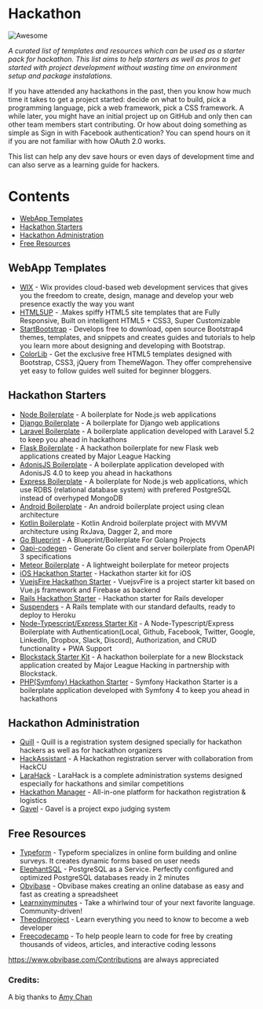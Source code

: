 # Hackathon 
![Awesome](https://cdn.rawgit.com/sindresorhus/awesome/d7305f38d29fed78fa85652e3a63e154dd8e8829/media/badge.svg)


*A curated list of templates and resources which can be used as a starter pack for hackathon. This list aims to help starters as well as pros to get started with project development without wasting time on environment setup and package instalations.*

If you have attended any hackathons in the past, then you know how much time it takes to get a project started: decide on what to build, pick a programming language, pick a web framework, pick a CSS framework. A while later, you might have an initial project up on GitHub and only then can other team members start contributing. Or how about doing something as simple as Sign in with Facebook authentication? You can spend hours on it if you are not familiar with how OAuth 2.0 works.

This list can help any dev save hours or even days of development time and can also serve as a learning guide for hackers.

# Contents

- [WebApp Templates](#WebApp-Templates)
- [Hackathon Starters](#Hackathon-Starters)
- [Hackathon Administration](#Hackathon-Administration)
- [Free Resources](#Free-Resources)

## WebApp Templates
- [WIX](https://www.wix.com/) - Wix provides cloud-based web development services that gives you the freedom to create, design, manage and develop your web presence exactly the way you want
- [HTML5UP](https://html5up.net/) - .Makes spiffy HTML5 site templates that are Fully Responsive, Built on intelligent HTML5 + CSS3, Super Customizable
- [StartBootstrap](https://startbootstrap.com/) - Develops free to download, open source Bootstrap4 themes, templates, and snippets and creates guides and tutorials to help you learn more about designing and developing with Bootstrap.
- [ColorLib](https://themewagon.com/author/kimlabs/) - Get the exclusive free HTML5 templates designed with Bootstrap, CSS3, jQuery from ThemeWagon. They offer comprehensive yet easy to follow guides well suited for beginner bloggers.

## Hackathon Starters
- [Node Boilerplate](https://github.com/sahat/hackathon-starter) - A boilerplate for Node.js web applications
- [Django Boilerplate](https://github.com/kaiiyer/django-hackathon-starter) - A boilerplate for Django web applications
- [Laravel Boilerplate](https://github.com/unicodeveloper/laravel-hackathon-starter) - A boilerplate application developed with Laravel 5.2 to keep you ahead in hackathons
- [Flask Boilerplate](https://github.com/MLH/mlh-hackathon-flask-starter) - A hackathon boilerplate for new Flask web applications created by Major League Hacking
- [AdonisJS Boilerplate](https://github.com/iamraphson/adonisjs-hackathon-starter) - A boilerplate application developed with AdonisJS 4.0 to keep you ahead in hackathons
- [Express Boilerplate](https://github.com/yhnavein/express-starter) - A boilerplate for Node.js web applications, which use RDBS (relational database system) with prefered PostgreSQL instead of overhyped MongoDB
- [Android Boilerplate](https://github.com/bufferapp/android-clean-architecture-boilerplate) - An android boilerplate project using clean architecture
- [Kotlin Boilerplate](https://github.com/Plastix/Kotlin-Android-Boilerplate) - Kotlin Android boilerplate project with MVVM architecture using RxJava, Dagger 2, and more
- [Go Blueprint](https://github.com/MartinHeinz/go-project-blueprint) - A Blueprint/Boilerplate For Golang Projects
- [Oapi-codegen](https://github.com/deepmap/oapi-codegen) - Generate Go client and server boilerplate from OpenAPI 3 specifications
- [Meteor Boilerplate](https://github.com/matteodem/meteor-boilerplate) - A lightweight boilerplate for meteor projects
- [iOS Hackathon Starter](https://github.com/tattn/HackathonStarter) - Hackathon starter kit for iOS
- [VuejsFire Hackathon Starter](https://github.com/chinchang/vuejsfire-hackathon-starter) - VuejsvFire is a project starter kit based on Vue.js framework and Firebase as backend
- [Rails Hackathon Starter](https://github.com/goofmint/hackathon-starter-rails) - Hackathon starter for Rails developer
- [Suspenders](https://github.com/thoughtbot/suspenders) - A Rails template with our standard defaults, ready to deploy to Heroku
- [Node-Typescript/Express Starter Kit](https://github.com/nerdeveloper/hackathon-starter-kit) - A Node-Typescript/Express Boilerplate with Authentication(Local, Github, Facebook, Twitter, Google, LinkedIn, Dropbox, Slack, Discord), Authorization, and CRUD functionality + PWA Support
- [Blockstack Starter Kit](https://github.com/MLH/mlh-hackathon-blockstack-starter) - A hackathon boilerplate for a new Blockstack application created by Major League Hacking in partnership with Blockstack.
- [PHP(Symfony) Hackathon Starter](https://github.com/yemiwebby/symfony-hackathon-starter) - Symfony Hackathon Starter is a boilerplate application developed with Symfony 4 to keep you ahead in hackathons


## Hackathon Administration
- [Quill](https://github.com/techx/quill) - Quill is a registration system designed specially for hackathon hackers as well as for hackathon organizers
- [HackAssistant](https://github.com/HackAssistant/registration) - A Hackathon registration server with collaboration from HackCU
- [LaraHack](https://github.com/ScientificClubofESI/LaraHack) - LaraHack is a complete administration systems designed especially for hackathons and similar competitions
- [Hackathon Manager](https://github.com/codeRIT/hackathon-manager) - All-in-one platform for hackathon registration & logistics
- [Gavel](https://github.com/anishathalye/gavel) - Gavel is a project expo judging system

## Free Resources
- [Typeform](https://www.typeform.com/) - Typeform specializes in online form building and online surveys. It creates dynamic forms based on user needs
- [ElephantSQL](https://customer.elephantsql.com/subscription/create?plan=turtle) -  PostgreSQL as a Service. Perfectly configured and optimized PostgreSQL databases ready in 2 minutes
- [Obvibase](https://www.obvibase.com/) -  Obvibase makes creating an online database as easy and fast as creating a spreadsheet
- [Learnxinyminutes](https://learnxinyminutes.com/) - Take a whirlwind tour of your next favorite language. Community-driven!
- [Theodinproject](https://www.theodinproject.com/) - Learn everything you need to know to become a web developer
- [Freecodecamp](https://www.freecodecamp.org/) - To help people learn to code for free by creating thousands of videos, articles, and interactive coding lessons

https://www.obvibase.com/Contributions are always appreciated

### Credits:
A big thanks to [Amy Chan](https://github.com/ANAMIKAPISHARODY)
